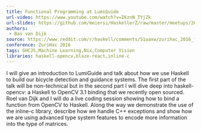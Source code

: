 ```yaml
---
title: Functional Programming at LumiGuide
url-video: https://www.youtube.com/watch?v=IKznN_TYjZk
url-slides: https://github.com/meiersi/HaskellerZ/raw/master/meetups/20160722-ZuriHac2016_Bas_van_Dijk_FP-at-LumiGuide/Bas_van_Dijk-FP_at_LumiGuide-ZuriHac2016.pptx
authors:
 - Bas van Dijk
source: https://www.reddit.com/r/haskell/comments/51uaxw/zurihac_2016_functional_programming_at_lumiguide/
conference: ZuriHac 2016
tags: GHCJS,Machine Learning,Nix,Computer Vision
libraries: haskell-opencv,blaze-react,inline-c
---
```


I will give an introduction to LumiGuide and talk about how we use Haskell to build our bicycle detection and guidance systems. The first part of the talk will be non-technical but in the second part I will dive deep into haskell-opencv: a Haskell to OpenCV 3.1 binding that we recently open sourced. Roel van Dijk and I will do a live coding session showing how to bind a function from OpenCV to Haskell. Along the way we demonstrate the use of the inline-c library, describe how we handle C++ exceptions and show how we are using advanced type system features to encode more information into the type of matrices.
